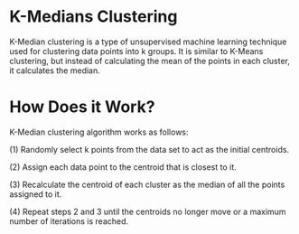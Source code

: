 # K-Medians Clustering
K-Median clustering is a type of unsupervised machine learning technique used for clustering data points into k groups. It is similar to K-Means clustering, but instead of calculating the mean of the points in each cluster, it calculates the median.

# How Does it Work? 
K-Median clustering algorithm works as follows:

(1) Randomly select k points from the data set to act as the initial centroids. 

(2) Assign each data point to the centroid that is closest to it. 

(3) Recalculate the centroid of each cluster as the median of all the points assigned to it.  

(4) Repeat steps 2 and 3 until the centroids no longer move or a maximum number of iterations is reached. 


